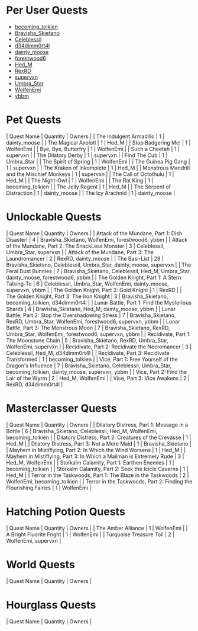 # Per User Quests

- [becoming_tolkien](becoming_tolkien.md)
- [Bravisha_Skietano](Bravisha_Skietano.md)
- [Celeblessil](Celeblessil.md)
- [d34dimm0rt4l](d34dimm0rt4l.md)
- [dainty_moose](dainty_moose.md)
- [forestwood6](forestwood6.md)
- [Hed_M](Hed_M.md)
- [RexRD](RexRD.md)
- [supervxn](supervxn.md)
- [Umbra_Star](Umbra_Star.md)
- [WolfenEmi](WolfenEmi.md)
- [ybbm](ybbm.md)

# Pet Quests

| Quest Name | Quantity | Owners |
| The Indulgent Armadillo | 1 | dainty_moose |
| The Magical Axolotl | 1 | Hed_M |
| Stop Badgering Me! | 1 | WolfenEmi |
| Bye, Bye, Butterfry | 1 | WolfenEmi |
| Such a Cheetah | 1 | supervxn |
| The Dilatory Derby | 1 | supervxn |
| Find The Cub | 1 | Umbra_Star |
| The Spirit of Spring | 1 | WolfenEmi |
| The Guinea Pig Gang | 1 | supervxn |
| The Kraken of Inkomplete | 1 | Hed_M |
| Monstrous Mandrill and the Mischief Monkeys | 1 | supervxn |
| The Call of Octothulu | 1 | Hed_M |
| The Night-Owl | 1 | WolfenEmi |
| The Rat King | 1 | becoming_tolkien |
| The Jelly Regent | 1 | Hed_M |
| The Serpent of Distraction | 1 | dainty_moose |
| The Icy Arachnid | 1 | dainty_moose |

# Unlockable Quests

| Quest Name | Quantity | Owners |
| Attack of the Mundane, Part 1: Dish Disaster! | 4 | Bravisha_Skietano, WolfenEmi, forestwood6, ybbm |
| Attack of the Mundane, Part 2: The SnackLess Monster | 3 | Celeblessil, Umbra_Star, supervxn |
| Attack of the Mundane, Part 3: The Laundromancer | 2 | RexRD, dainty_moose |
| The Basi-List | 29 | Bravisha_Skietano, Celeblessil, Umbra_Star, dainty_moose, supervxn |
| The Feral Dust Bunnies | 7 | Bravisha_Skietano, Celeblessil, Hed_M, Umbra_Star, dainty_moose, forestwood6, ybbm |
| The Golden Knight, Part 1: A Stern Talking-To | 6 | Celeblessil, Umbra_Star, WolfenEmi, dainty_moose, supervxn, ybbm |
| The Golden Knight, Part 2: Gold Knight | 1 | RexRD |
| The Golden Knight, Part 3: The Iron Knight | 3 | Bravisha_Skietano, becoming_tolkien, d34dimm0rt4l |
| Lunar Battle, Part 1: Find the Mysterious Shards | 4 | Bravisha_Skietano, Hed_M, dainty_moose, ybbm |
| Lunar Battle, Part 2: Stop the Overshadowing Stress | 7 | Bravisha_Skietano, RexRD, Umbra_Star, WolfenEmi, forestwood6, supervxn, ybbm |
| Lunar Battle, Part 3: The Monstrous Moon | 7 | Bravisha_Skietano, RexRD, Umbra_Star, WolfenEmi, forestwood6, supervxn, ybbm |
| Recidivate, Part 1: The Moonstone Chain | 5 | Bravisha_Skietano, RexRD, Umbra_Star, WolfenEmi, supervxn |
| Recidivate, Part 2: Recidivate the Necromancer | 3 | Celeblessil, Hed_M, d34dimm0rt4l |
| Recidivate, Part 3: Recidivate Transformed | 1 | becoming_tolkien |
| Vice, Part 1: Free Yourself of the Dragon's Influence | 7 | Bravisha_Skietano, Celeblessil, Umbra_Star, becoming_tolkien, dainty_moose, supervxn, ybbm |
| Vice, Part 2: Find the Lair of the Wyrm | 2 | Hed_M, WolfenEmi |
| Vice, Part 3: Vice Awakens | 2 | RexRD, d34dimm0rt4l |

# Masterclasser Quests

| Quest Name | Quantity | Owners |
| Dilatory Distress, Part 1: Message in a Bottle | 6 | Bravisha_Skietano, Celeblessil, Hed_M, WolfenEmi, becoming_tolkien |
| Dilatory Distress, Part 2: Creatures of the Crevasse | 1 | Hed_M |
| Dilatory Distress, Part 3: Not a Mere Maid | 1 | Bravisha_Skietano |
| Mayhem in Mistiflying, Part 2: In Which the Wind Worsens | 1 | Hed_M |
| Mayhem in Mistiflying, Part 3: In Which a Mailman is Extremely Rude | 3 | Hed_M, WolfenEmi |
| Stoïkalm Calamity, Part 1: Earthen Enemies | 1 | becoming_tolkien |
| Stoïkalm Calamity, Part 2: Seek the Icicle Caverns | 1 | Hed_M |
| Terror in the Taskwoods, Part 1: The Blaze in the Taskwoods | 2 | WolfenEmi, becoming_tolkien |
| Terror in the Taskwoods, Part 2: Finding the Flourishing Fairies | 1 | WolfenEmi |

# Hatching Potion Quests

| Quest Name | Quantity | Owners |
| The Amber Alliance | 1 | WolfenEmi |
| A Bright Fluorite Fright | 1 | WolfenEmi |
| Turquoise Treasure Toil | 2 | WolfenEmi, supervxn |

# World Quests

| Quest Name | Quantity | Owners |

# Hourglass Quests

| Quest Name | Quantity | Owners |


